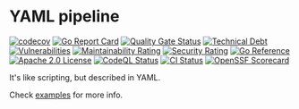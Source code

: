 # YAML pipeline

[![codecov](https://codecov.io/gh/rkosegi/yaml-pipeline/graph/badge.svg?token=BG1D2QKXRE)](https://codecov.io/gh/rkosegi/yaml-pipeline)
[![Go Report Card](https://goreportcard.com/badge/github.com/rkosegi/yaml-pipeline)](https://goreportcard.com/report/github.com/rkosegi/yaml-pipeline)
[![Quality Gate Status](https://sonarcloud.io/api/project_badges/measure?project=rkosegi_yaml-pipeline&metric=alert_status)](https://sonarcloud.io/summary/new_code?id=rkosegi_yaml-pipeline)
[![Technical Debt](https://sonarcloud.io/api/project_badges/measure?project=rkosegi_yaml-pipeline&metric=sqale_index)](https://sonarcloud.io/summary/new_code?id=rkosegi_yaml-pipeline)
[![Vulnerabilities](https://sonarcloud.io/api/project_badges/measure?project=rkosegi_yaml-pipeline&metric=vulnerabilities)](https://sonarcloud.io/summary/new_code?id=rkosegi_yaml-pipeline)
[![Maintainability Rating](https://sonarcloud.io/api/project_badges/measure?project=rkosegi_yaml-pipeline&metric=sqale_rating)](https://sonarcloud.io/summary/new_code?id=rkosegi_yaml-pipeline)
[![Security Rating](https://sonarcloud.io/api/project_badges/measure?project=rkosegi_yaml-pipeline&metric=security_rating)](https://sonarcloud.io/summary/new_code?id=rkosegi_yaml-pipeline)
[![Go Reference](https://pkg.go.dev/badge/github.com/rkosegi/yaml-pipeline.svg)](https://pkg.go.dev/github.com/rkosegi/yaml-pipeline)
[![Apache 2.0 License](https://badgen.net/static/license/Apache2.0/blue)](https://github.com/rkosegi/yaml-pipeline/blob/main/LICENSE)
[![CodeQL Status](https://github.com/rkosegi/yaml-pipeline/actions/workflows/codeql.yaml/badge.svg)](https://github.com/rkosegi/yaml-pipeline/security/code-scanning)
[![CI Status](https://github.com/rkosegi/yaml-pipeline/actions/workflows/ci.yaml/badge.svg)](https://github.com/rkosegi/yaml-pipeline/actions/workflows/ci.yaml)
[![OpenSSF Scorecard](https://api.scorecard.dev/projects/github.com/rkosegi/yaml-pipeline/badge)](https://scorecard.dev/viewer/?uri=github.com/rkosegi/yaml-pipeline)


It's like scripting, but described in YAML.

Check [examples](docs/examples.md) for more info.
